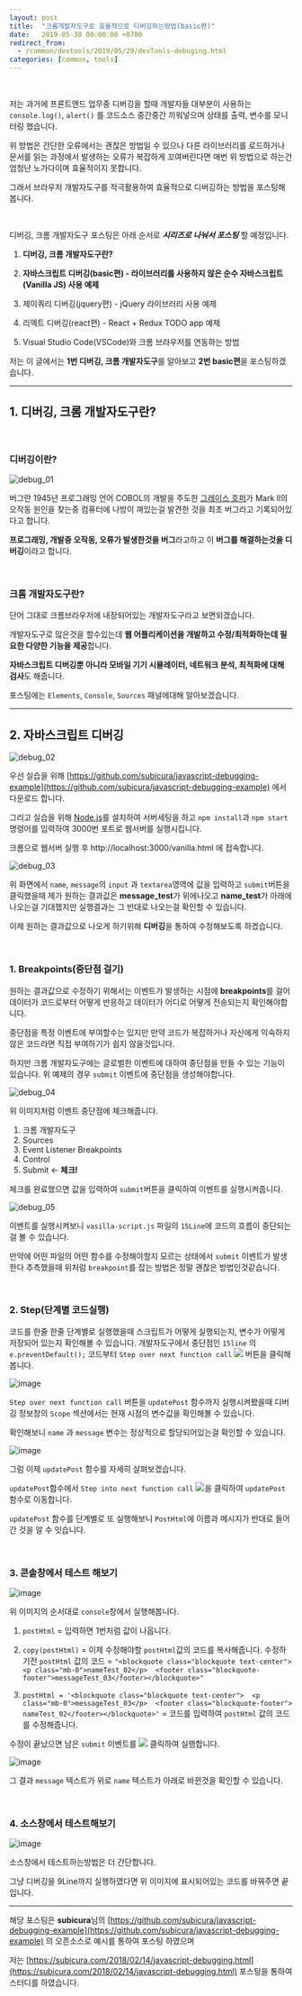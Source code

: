 ```yaml
---
layout: post
title:  "크롬개발자도구로 효율적으로 디버깅하는방법(basic편)"
date:   2019-05-30 00:00:00 +0700
redirect_from:
  - /common/devtools/2019/05/29/devTools-debuging.html
categories: [common, tools]
---
```

<br />

저는 과거에 프론트앤드 업무중 디버깅을 할때 개발자들 대부분이 사용하는 `console.log()`, `alert()` 를 코드소스 중간중간 끼워넣으며 상태를 출력, 변수를 모니터링 했습니다.


위 방법은 간단한 오류에서는 괜찮은 방법일 수 있으나 다른 라이브러리를 로드하거나 문서를 읽는 과정에서 발생하는 오류가 복잡하게 꼬여버린다면 매번 위 방법으로 하는건 엄청난 노가다이며 효율적이지 못합니다.


그래서 브라우저 개발자도구를 적극활용하여 효율적으로 디버깅하는 방법을 포스팅해봅니다.


<br  />

  
디버깅, 크롬 개발자도구 포스팅은 아래 순서로 ***시리즈로 나눠서 포스팅*** 할 예정입니다.


1. **디버깅, 크롬 개발자도구란?**

2. **자바스크립트 디버깅(basic편) - 라이브러리를 사용하지 않은 순수 자바스크립트(Vanilla JS) 사용 예제**

3. 제이쿼리 디버깅(jquery편) - jQuery 라이브러리 사용 예제

4. 리엑트 디버깅(react편) - React + Redux TODO app 예제

5. Visual Studio Code(VSCode)와 크롬 브라우저를 연동하는 방법

  
저는 이 글에서는 **1번 디버깅, 크롬 개발자도구**를 알아보고 **2번 basic편**을 포스팅하겠습니다.

----

<!-- 디버깅, 크롬 개발자도구란? : START -->

## 1. 디버깅, 크롬 개발자도구란?

<br  />

### 디버깅이란?

![debug_01](https://user-images.githubusercontent.com/36956285/58610034-fa990f00-82e4-11e9-95b0-fbeb223b0913.PNG)


버그란 1945년 프로그래밍 언어 COBOL의 개발을 주도한 [그레이스 호퍼](https://ko.wikipedia.org/wiki/%EA%B7%B8%EB%A0%88%EC%9D%B4%EC%8A%A4_%ED%98%B8%ED%8D%BC)가 Mark ll의 오작동 원인을 찾는중 컴퓨터에 나방이 껴있는걸 발견한 것을 최초 버그라고 기록되어있다고 합니다.


**프로그래밍, 개발중 오작동, 오류가 발생한것을 버그**라고하고 이 **버그를 해결하는것을 디버깅**이라고 합니다.


<br  />


### 크롬 개발자도구란?

단어 그대로 크롬브라우저에 내장되어있는 개발자도구라고 보면되겠습니다.

개발자도구로 많은것을 할수있는데 **웹 어플리케이션을 개발하고 수정/최적화하는데 필요한 다양한 기능을 제공**합니다.

**자바스크립트 디버깅뿐 아니라 모바일 기기 시뮬레이터, 네트워크 분석, 최적화에 대해 검사**도 해줍니다.

포스팅에는 `Elements`, `Console`, `Sources` 패널에대해 알아보겠습니다.

<!-- 디버깅, 크롬 개발자도구란? : END -->

---


<!-- 자바스크립트 디버깅 : START -->

## 2. 자바스크립트 디버깅

![debug_02](https://user-images.githubusercontent.com/36956285/58680157-81abbd00-83a1-11e9-8fe8-d9990498ecd4.PNG)


우선 실습을 위해 [https://github.com/subicura/javascript-debugging-example](https://github.com/subicura/javascript-debugging-example)  에서 다운로드 합니다.

그리고 실습을 위해 [Node.js](https://nodejs.org/)를 설치하여 서버세팅을 하고
`npm install`과 `npm start` 명령어를 입력하여 3000번 포트로 웹서버를 실행시킵니다.

 크롬으로 웹서버 실행 후 http://localhost:3000/vanilla.html 에 접속합니다.

![debug_03](https://user-images.githubusercontent.com/36956285/58680337-5aa1bb00-83a2-11e9-804a-8e24b74b3b3c.PNG)

위 화면에서 `name`, `message`의 `input` 과 `textarea`영역에 값을 입력하고 `submit`버튼을 클릭했을때 제가 원하는 결과값은 **message_test**가 위에나오고 **name_test**가 아래에 나오는걸 기대했지만 실행결과는 그 반대로 나오는걸 확인할 수 있습니다.

이제 원하는 결과값으로 나오게 하기위해 **디버깅**을 통하여 수정해보도록 하겠습니다.

<br  />

### 1. Breakpoints(중단점 걸기)

원하는 결과값으로 수정하기 위해서는 이벤트가 발생하는 시점에 **breakpoints**를 걸어 데이터가 코드로부터 어떻게 반응하고 데이터가 어디로 어떻게 전송되는지 확인해야합니다.

중단점을 특정 이벤트에 부여할수는 있지만 만약 코드가 복잡하거나 자신에게 익숙하지 않은 코드라면 직접 부여하기가 쉽지 않을것입니다.

하지만 크롬 개발자도구에는 글로벌한 이벤트에 대하여 중단점을 만들 수 있는 기능이 있습니다.
위 예제의 경우 `submit` 이벤트에 중단점을 생성해야합니다.

![debug_04](https://user-images.githubusercontent.com/36956285/58681002-59be5880-83a5-11e9-8d4c-6492255f25dd.PNG)

위 이미지처럼 이벤트 중단점에 체크해줍니다.

1. 크롬 개발자도구
2. Sources
3. Event Listener Breakpoints
4. Control
5. Submit <- **체크!**

체크를 완료했으면 값을 입력하여 `submit`버튼을 클릭하여 이벤트를 실행시켜줍니다.

![debug_05](https://user-images.githubusercontent.com/36956285/58681535-c2a6d000-83a7-11e9-92b6-4e92a5352d62.PNG)

이벤트를 실행시켜보니 `vasilla-script.js` 파일의 `15Line`에 코드의 흐름이 중단되는걸 볼 수 있습니다.

만약에 어떤 파일의 어떤 함수를 수정해야할지 모르는 상태에서 `submit` 이벤트가 발생한다 추측했을때 위처럼 `breakpoint`를 잡는 방법은 정말 괜찮은 방법인것같습니다.

<br  />

### 2. Step(단계별 코드실행)
 
코드를 한줄 한줄 단계별로 실행했을때 스크립트가 어떻게 실행되는지, 변수가 어떻게 저장되어 있는지 확인해볼 수 있습니다. 개발자도구에서 중단점인 `15line` 의  `e.preventDefault();` 코드부터 `Step over next function call` ![](https://subicura.com/assets/article_images/2018-02-14-javascript-debugging/step-over.png) 버튼을 클릭해봅니다.

![image](https://user-images.githubusercontent.com/36956285/58685571-2b497900-83b7-11e9-9dc8-b592f304f8cd.png)


`Step over next function call` 버튼을  `updatePost` 함수까지 실행시켜봤을때 디버깅 정보창의 `Scope` 섹션에서는 현재 시점의 변수값을 확인해볼 수 있습니다.

 확인해보니 `name` 과 `message` 변수는 정상적으로 할당되어있는걸 확인할 수 있습니다. 

![image](https://user-images.githubusercontent.com/36956285/58683438-5cbe4680-83af-11e9-9ab6-c5bfe9d491e7.png)

그럼 이제 `updatePost` 함수를 자세히 살펴보겠습니다.

`updatePost`함수에서 `Step into next function call` ![](https://subicura.com/assets/article_images/2018-02-14-javascript-debugging/step-into.png)을 클릭하여 `updatePost` 함수로 이동합니다.

`updatePost` 함수를 단계별로 또 실행해보니 `PostHtml`에 이름과 메시지가 반대로 들어간 것을 알 수 잇습니다.

<br  />

### 3. 콘솔창에서 테스트 해보기

![image](https://user-images.githubusercontent.com/36956285/58686204-238ad400-83b9-11e9-8517-67a95d2abe8d.png)

위 이미지의 순서대로 `console`창에서 실행해봅니다.

1. `postHtml` = 입력하면 1번처럼 값이 나옵니다.

2. `copy(postHtml)` = 이제 수정해야할 `postHtml`값의 코드를 복사해줍니다.
수정하기전 `postHtml` 값의 코드 = `"<blockquote class="blockquote text-center">  <p class="mb-0">nameTest_02</p>  <footer class="blockquote-footer">messageTest_03</footer></blockquote>"`

3. `postHtml = '<blockquote class="blockquote text-center">  <p class="mb-0">messageTest_03</p>  <footer class="blockquote-footer"> nameTest_02</footer></blockquote>'`  = 코드를 입력하여 `postHtml` 값의 코드를 수정해줍니다.

수정이 끝났으면 남은 `submit` 이벤트를 ![](https://subicura.com/assets/article_images/2018-02-14-javascript-debugging/resume-script-execution.png) 클릭하여 실행합니다.

![image](https://user-images.githubusercontent.com/36956285/58687053-7b2a3f00-83bb-11e9-933e-fc06c94e65c9.png)

그 결과 `message` 텍스트가 위로 `name` 텍스트가 아래로 바뀐것을 확인할 수 있습니다.

<br  />

### 4. 소스창에서 테스트해보기

![image](https://user-images.githubusercontent.com/36956285/58687213-fd1a6800-83bb-11e9-8ffc-2c7870cc2d9c.png)

소스창에서 테스트하는방법은 더 간단합니다.

그냥 디버깅을 9Line까지 실행하였다면 위 이미지에 표시되어있는 코드를 바꿔주면 끝입니다.



<!-- 자바스크립트 디버깅 : END -->

  

---


해당 포스팅은 **subicura**님의 [https://github.com/subicura/javascript-debugging-example](https://github.com/subicura/javascript-debugging-example) 의 오픈소스로 예시를 통하여 포스팅 하였으며

  

저는 [https://subicura.com/2018/02/14/javascript-debugging.html](https://subicura.com/2018/02/14/javascript-debugging.html) 포스팅을 통하여 스터디를 하였습니다.
